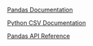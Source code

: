 [Pandas Documentation](https://pandas.pydata.org/docs/)

[Python CSV Documentation](https://docs.python.org/3/library/csv.html)

[Pandas API Reference](https://pandas.pydata.org/docs/reference/index.html)